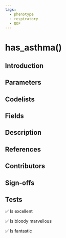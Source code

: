 ```yaml
---
tags:
  - phenotype
  - respiratory
  - QOF
---
```


# has_asthma()

## Introduction

## Parameters

## Codelists

## Fields

## Description

## References

## Contributors

## Sign-offs

## Tests

✅ Is excellent

✅ Is bloody marvellous

✅ Is fantastic